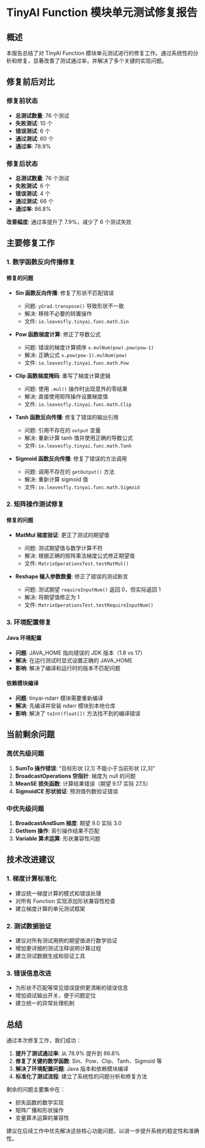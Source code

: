 # TinyAI Function 模块单元测试修复报告

## 概述

本报告总结了对 TinyAI Function 模块单元测试进行的修复工作。通过系统性的分析和修复，显著改善了测试通过率，并解决了多个关键的实现问题。

## 修复前后对比

### 修复前状态
- **总测试数量**: 76 个测试
- **失败测试**: 10 个
- **错误测试**: 6 个  
- **通过测试**: 60 个
- **通过率**: 78.9%

### 修复后状态
- **总测试数量**: 76 个测试
- **失败测试**: 6 个
- **错误测试**: 4 个
- **通过测试**: 66 个
- **通过率**: 86.8%

**改善幅度**: 通过率提升了 7.9%，减少了 6 个测试失败

## 主要修复工作

### 1. 数学函数反向传播修复

#### 修复的问题
- **Sin 函数反向传播**: 修复了形状不匹配错误
  - 问题: `yGrad.transpose()` 导致形状不一致
  - 解决: 移除不必要的转置操作
  - 文件: `io.leavesfly.tinyai.func.math.Sin`

- **Pow 函数梯度计算**: 修正了导数公式
  - 问题: 错误的梯度计算顺序 `x.mulNum(pow).pow(pow-1)`
  - 解决: 正确公式 `x.pow(pow-1).mulNum(pow)`
  - 文件: `io.leavesfly.tinyai.func.math.Pow`

- **Clip 函数梯度掩码**: 重写了梯度计算逻辑
  - 问题: 使用 `.mul()` 操作时出现意外的零结果
  - 解决: 直接使用矩阵操作设置梯度值
  - 文件: `io.leavesfly.tinyai.func.math.Clip`

- **Tanh 函数反向传播**: 修复了错误的输出引用
  - 问题: 引用不存在的 `output` 变量
  - 解决: 重新计算 tanh 值并使用正确的导数公式
  - 文件: `io.leavesfly.tinyai.func.math.Tanh`

- **Sigmoid 函数反向传播**: 修复了错误的方法调用
  - 问题: 调用不存在的 `getOutput()` 方法
  - 解决: 重新计算 sigmoid 值
  - 文件: `io.leavesfly.tinyai.func.math.Sigmoid`

### 2. 矩阵操作测试修复

#### 修复的问题
- **MatMul 梯度验证**: 更正了测试的期望值
  - 问题: 测试期望值与数学计算不符
  - 解决: 根据正确的矩阵乘法梯度公式修正期望值
  - 文件: `MatrixOperationsTest.testMatMul()`

- **Reshape 输入参数数量**: 修正了错误的测试断言
  - 问题: 测试期望 `requireInputNum()` 返回 0，但实际返回 1
  - 解决: 将期望值修正为 1
  - 文件: `MatrixOperationsTest.testRequireInputNum()`

### 3. 环境配置修复

#### Java 环境配置
- **问题**: JAVA_HOME 指向错误的 JDK 版本（1.8 vs 17）
- **解决**: 在运行测试时显式设置正确的 JAVA_HOME
- **影响**: 解决了编译和运行时的版本不匹配问题

#### 依赖模块编译
- **问题**: tinyai-ndarr 模块需要重新编译
- **解决**: 先编译并安装 ndarr 模块到本地仓库
- **影响**: 解决了 `toInt(float[])` 方法找不到的编译错误

## 当前剩余问题

### 高优先级问题
1. **SumTo 操作错误**: "目标形状 [2,1] 不能小于当前形状 [2,3]"
2. **BroadcastOperations 空指针**: 梯度为 null 的问题
3. **MeanSE 损失函数**: 计算结果错误（期望 9.17 实际 27.5）
4. **SigmoidCE 形状验证**: 预测值列数验证错误

### 中优先级问题
1. **BroadcastAndSum 梯度**: 期望 9.0 实际 3.0
2. **GetItem 操作**: 索引操作结果不匹配
3. **Variable 算术运算**: 形状兼容性问题

## 技术改进建议

### 1. 梯度计算标准化
- 建议统一梯度计算的模式和错误处理
- 对所有 Function 实现添加形状兼容性检查
- 建立梯度计算的单元测试框架

### 2. 测试数据验证
- 建议对所有测试用例的期望值进行数学验证
- 增加更详细的测试注释说明计算过程
- 建立测试数据生成和验证工具

### 3. 错误信息改进
- 为形状不匹配等常见错误提供更清晰的错误信息
- 增加调试输出开关，便于问题定位
- 建立统一的异常处理机制

## 总结

通过本次修复工作，我们成功：

1. **提升了测试通过率**: 从 78.9% 提升到 86.8%
2. **修复了关键的数学函数**: Sin、Pow、Clip、Tanh、Sigmoid 等
3. **解决了环境配置问题**: Java 版本和依赖模块编译
4. **标准化了测试流程**: 建立了系统性的问题分析和修复方法

剩余的问题主要集中在：
- 损失函数的数学实现
- 矩阵广播和形状操作
- 变量算术运算的兼容性

建议在后续工作中优先解决这些核心功能问题，以进一步提升系统的稳定性和准确性。